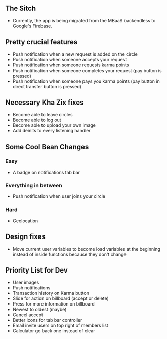 ## The Sitch ##
* Currently, the app is being migrated from the MBaaS backendless to Google's Firebase.

## Pretty crucial features ##
* Push notification when a new request is added on the circle
* Push notification when someone accepts your request
* Push notification when someone requests karma points
* Push notification when someone completes your request (pay button is pressed)
* Push notification when someone pays you karma points (pay button in direct transfer button is pressed)

## Necessary Kha Zix fixes ##
* Become able to leave circles
* Become able to log out
* Become able to upload your own image
* Add deinits to every listening handler

## Some Cool Bean Changes ##
### Easy ###
* A badge on notifications tab bar

### Everything in between ###
* Push notification when user joins your circle

### Hard ###
* Geolocation

## Design fixes ##
* Move current user variables to become load variables at the beginning instead of inside functions because they don't change

## Priority List for Dev ##
* User images
* Push notifications
* Transaction history on Karma button
* Slide for action on billboard (accept or delete)
* Press for more information on billboard
* Newest to oldest (maybe)
* Cancel accept
* Better icons for tab bar controller
* Email invite users on top right of members list
* Calculator go back one instead of clear